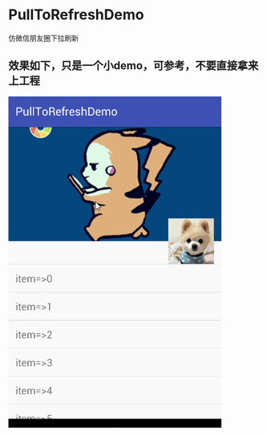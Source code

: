 # PullToRefreshDemo
仿微信朋友圈下拉刷新
## 效果如下，只是一个小demo，可参考，不要直接拿来上工程
![hello](https://github.com/huage2580/PullToRefreshDemo/blob/master/hello.gif)
